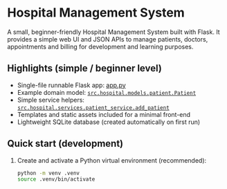 # Hospital Management System

A small, beginner-friendly Hospital Management System built with Flask. It provides a simple web UI and JSON APIs to manage patients, doctors, appointments and billing for development and learning purposes.

## Highlights (simple / beginner level)
- Single-file runnable Flask app: [app.py](app.py)
- Example domain model: [`src.hospital.models.patient.Patient`](hospital-management/src/hospital/models/patient.py)
- Simple service helpers: [`src.hospital.services.patient_service.add_patient`](hospital-management/src/hospital/services/patient_service.py)
- Templates and static assets included for a minimal front-end
- Lightweight SQLite database (created automatically on first run)

## Quick start (development)
1. Create and activate a Python virtual environment (recommended):
   ```sh
   python -m venv .venv
   source .venv/bin/activate
   ```